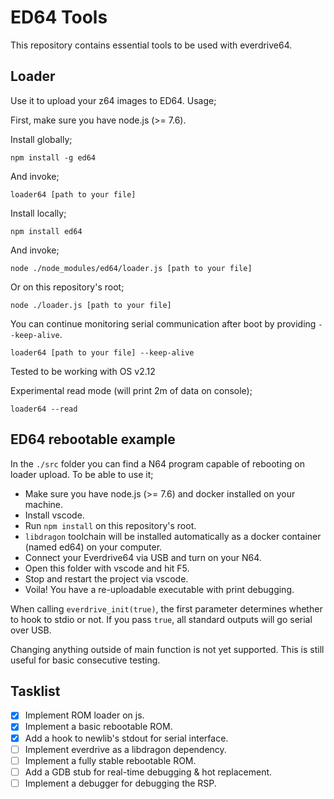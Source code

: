# ED64 Tools

This repository contains essential tools to be used with everdrive64.

## Loader

Use it to upload your z64 images to ED64. Usage;

First, make sure you have node.js (>= 7.6).

Install globally;

    npm install -g ed64

And invoke;

    loader64 [path to your file]

Install locally;

    npm install ed64

And invoke;

    node ./node_modules/ed64/loader.js [path to your file]

Or on this repository's root;

    node ./loader.js [path to your file]

You can continue monitoring serial communication after boot by providing `--keep-alive`.

    loader64 [path to your file] --keep-alive

Tested to be working with OS v2.12

Experimental read mode (will print 2m of data on console);

    loader64 --read

## ED64 rebootable example

In the `./src` folder you can find a N64 program capable of rebooting on loader upload. To be able to use it;

- Make sure you have node.js (>= 7.6) and docker installed on your machine.
- Install vscode.
- Run `npm install` on this repository's root.
- `libdragon` toolchain will be installed automatically as a docker container (named ed64) on your computer.
- Connect your Everdrive64 via USB and turn on your N64.
- Open this folder with vscode and hit F5.
- Stop and restart the project via vscode.
- Voila! You have a re-uploadable executable with print debugging.

When calling `everdrive_init(true)`, the first parameter determines whether to hook to stdio or not. If you pass `true`, all standard outputs will go serial over USB.

Changing anything outside of main function is not yet supported. This is still useful for basic consecutive testing.

## Tasklist

- [x] Implement ROM loader on js.
- [x] Implement a basic rebootable ROM.
- [x] Add a hook to newlib's stdout for serial interface.
- [ ] Implement everdrive as a libdragon dependency.
- [ ] Implement a fully stable rebootable ROM.
- [ ] Add a GDB stub for real-time debugging & hot replacement.
- [ ] Implement a debugger for debugging the RSP.